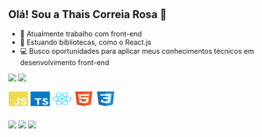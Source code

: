 ## Olá! Sou a Thais Correia Rosa 👋

- 🔭 Atualmente trabalho com front-end
- 🌱 Estuando bibliotecas, como o React.js
- 💻 Busco oportunidades para aplicar meus conhecimentos técnicos em desenvolvimento front-end

<div>
  <a href="https://github.com/CorreiaThais"></a>
  <img width="50%"  src="https://github-readme-stats.vercel.app/api?username=CorreiaThais&theme=bear&show_icons=true" />
  <img width="45%"  src="https://github-readme-stats.vercel.app/api/top-langs/?username=CorreiaThais&theme=bear&layout=compact" />
</div>

<div style="display: inline_block"><br>
  <img align="center" alt="Thais-Js" height="30" width="40" src="https://raw.githubusercontent.com/devicons/devicon/master/icons/javascript/javascript-plain.svg">
  <img align="center" alt="Thais-Ts" height="30" width="40" src="https://raw.githubusercontent.com/devicons/devicon/master/icons/typescript/typescript-plain.svg">
  <img align="center" alt="Thais-React" height="30" width="40" src="https://raw.githubusercontent.com/devicons/devicon/master/icons/react/react-original.svg">
  <img align="center" alt="Thais-HTML" height="30" width="40" src="https://raw.githubusercontent.com/devicons/devicon/master/icons/html5/html5-original.svg">
  <img align="center" alt="Thais-CSS" height="30" width="40" src="https://raw.githubusercontent.com/devicons/devicon/master/icons/css3/css3-original.svg">
</div>

  ##

<div> 
  <a href = "mailto:correia.016.tc@gmail.com"><img src="https://img.shields.io/badge/Gmail-D14836?style=for-the-badge&logo=gmail&logoColor=white" target="_blank"></a>
  <a href="https://www.linkedin.com/in/thais-correia-aa290a173/" target="_blank"><img src="https://img.shields.io/badge/-LinkedIn-%230077B5?style=for-the-badge&logo=linkedin&logoColor=white" target="_blank"></a>
  <a href="http://wa.me/5511978401380" target="_blank"><img src="https://img.shields.io/badge/WhatsApp-25D366?style=for-the-badge&logo=whatsapp&logoColor=white" target="_blank"></a> 
</div>
